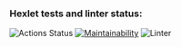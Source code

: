 ### Hexlet tests and linter status:
![Actions Status](/workflows/hexlet-check/badge.svg)
[![Maintainability](https://api.codeclimate.com/v1/badges/a99a88d28ad37a79dbf6/maintainability)](https://codeclimate.com/github/codeclimate/codeclimate/maintainability)
![Linter](https://github.com/Yar56/frontend-project-lvl1/workflows/Greet%20Everyone/badge.svg)